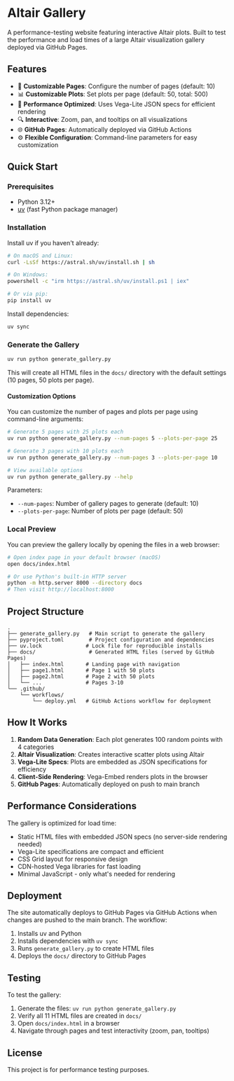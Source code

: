 # Altair Gallery

A performance-testing website featuring interactive Altair plots. Built to test the performance and load times of a large Altair visualization gallery deployed via GitHub Pages.

## Features

- 🎨 **Customizable Pages**: Configure the number of pages (default: 10)
- 📊 **Customizable Plots**: Set plots per page (default: 50, total: 500)
- 🚀 **Performance Optimized**: Uses Vega-Lite JSON specs for efficient rendering
- 🔍 **Interactive**: Zoom, pan, and tooltips on all visualizations
- 🌐 **GitHub Pages**: Automatically deployed via GitHub Actions
- ⚙️ **Flexible Configuration**: Command-line parameters for easy customization

## Quick Start

### Prerequisites

- Python 3.12+
- [uv](https://github.com/astral-sh/uv) (fast Python package manager)

### Installation

Install uv if you haven't already:

```bash
# On macOS and Linux:
curl -LsSf https://astral.sh/uv/install.sh | sh

# On Windows:
powershell -c "irm https://astral.sh/uv/install.ps1 | iex"

# Or via pip:
pip install uv
```

Install dependencies:

```bash
uv sync
```

### Generate the Gallery

```bash
uv run python generate_gallery.py
```

This will create all HTML files in the `docs/` directory with the default settings (10 pages, 50 plots per page).

#### Customization Options

You can customize the number of pages and plots per page using command-line arguments:

```bash
# Generate 5 pages with 25 plots each
uv run python generate_gallery.py --num-pages 5 --plots-per-page 25

# Generate 3 pages with 10 plots each
uv run python generate_gallery.py --num-pages 3 --plots-per-page 10

# View available options
uv run python generate_gallery.py --help
```

Parameters:
- `--num-pages`: Number of gallery pages to generate (default: 10)
- `--plots-per-page`: Number of plots per page (default: 50)

### Local Preview

You can preview the gallery locally by opening the files in a web browser:

```bash
# Open index page in your default browser (macOS)
open docs/index.html

# Or use Python's built-in HTTP server
python -m http.server 8000 --directory docs
# Then visit http://localhost:8000
```

## Project Structure

```
.
├── generate_gallery.py   # Main script to generate the gallery
├── pyproject.toml        # Project configuration and dependencies
├── uv.lock              # Lock file for reproducible installs
├── docs/                 # Generated HTML files (served by GitHub Pages)
│   ├── index.html       # Landing page with navigation
│   ├── page1.html       # Page 1 with 50 plots
│   ├── page2.html       # Page 2 with 50 plots
│   └── ...              # Pages 3-10
└── .github/
    └── workflows/
        └── deploy.yml   # GitHub Actions workflow for deployment
```

## How It Works

1. **Random Data Generation**: Each plot generates 100 random points with 4 categories
2. **Altair Visualization**: Creates interactive scatter plots using Altair
3. **Vega-Lite Specs**: Plots are embedded as JSON specifications for efficiency
4. **Client-Side Rendering**: Vega-Embed renders plots in the browser
5. **GitHub Pages**: Automatically deployed on push to main branch

## Performance Considerations

The gallery is optimized for load time:

- Static HTML files with embedded JSON specs (no server-side rendering needed)
- Vega-Lite specifications are compact and efficient
- CSS Grid layout for responsive design
- CDN-hosted Vega libraries for fast loading
- Minimal JavaScript - only what's needed for rendering

## Deployment

The site automatically deploys to GitHub Pages via GitHub Actions when changes are pushed to the main branch. The workflow:

1. Installs uv and Python
2. Installs dependencies with `uv sync`
3. Runs `generate_gallery.py` to create HTML files
4. Deploys the `docs/` directory to GitHub Pages

## Testing

To test the gallery:

1. Generate the files: `uv run python generate_gallery.py`
2. Verify all 11 HTML files are created in `docs/`
3. Open `docs/index.html` in a browser
4. Navigate through pages and test interactivity (zoom, pan, tooltips)

## License

This project is for performance testing purposes.

